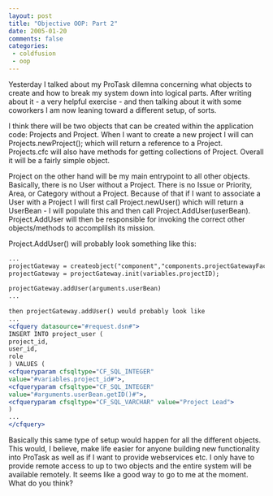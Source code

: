 ```yaml
---
layout: post
title: "Objective OOP: Part 2"
date: 2005-01-20
comments: false
categories:
 - coldfusion
 - oop
---
```

Yesterday I talked about my ProTask dilemna concerning what objects to create
and how to break my system down into logical parts. After writing about it - a
very helpful exercise - and then talking about it with some coworkers I am now
leaning toward a different setup, of sorts.  
  
I think there will be two objects that can be created within the application
code: Projects and Project. When I want to create a new project I will can
Projects.newProject(); which will return a reference to a Project.
Projects.cfc will also have methods for getting collections of Project.
Overall it will be a fairly simple object.  
  
Project on the other hand will be my main entrypoint to all other objects.
Basically, there is no User without a Project. There is no Issue or Priority,
Area, or Category without a Project. Because of that if I want to associate a
User with a Project I will first call Project.newUser() which will return a
UserBean - I will populate this and then call Project.AddUser(userBean).
Project.AddUser will then be responsible for invoking the correct other
objects/methods to accomplilsh its mission.  
  
Project.AddUser() will probably look something like this:  
  
```cfm  
...  
projectGateway = createobject("component","components.projectGatewayFactory");  
projectGateway = projectGateway.init(variables.projectID);  
  
projectGateway.addUser(arguments.userBean)  
...  
  
then projectGateway.addUser() would probably look like  
...  
<cfquery datasource="#request.dsn#">  
INSERT INTO project_user (  
project_id,  
user_id,  
role  
) VALUES (  
<cfqueryparam cfsqltype="CF_SQL_INTEGER"
value="#variables.project_id#">,  
<cfqueryparam cfsqltype="CF_SQL_INTEGER"
value="#arguments.userBean.getID()#">,  
<cfqueryparam cfsqltype="CF_SQL_VARCHAR" value="Project Lead">  
)  
...  
</cfquery>  
```  
  
Basically this same type of setup would happen for all the different objects.
This would, I believe, make life easier for anyone building new functionality
into ProTask as well as if I want to provide webservices etc. I only have to
provide remote access to up to two objects and the entire system will be
available remotely. It seems like a good way to go to me at the moment. What
do you think?


